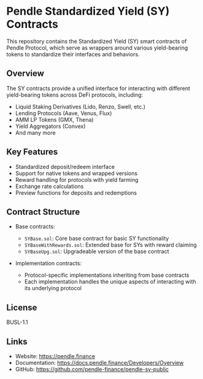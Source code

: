 # Pendle Standardized Yield (SY) Contracts

This repository contains the Standardized Yield (SY) smart contracts of Pendle Protocol, which serve as wrappers around various yield-bearing tokens to standardize their interfaces and behaviors.

## Overview

The SY contracts provide a unified interface for interacting with different yield-bearing tokens across DeFi protocols, including:

- Liquid Staking Derivatives (Lido, Renzo, Swell, etc.)
- Lending Protocols (Aave, Venus, Flux)
- AMM LP Tokens (GMX, Thena)
- Yield Aggregators (Convex)
- And many more

## Key Features

- Standardized deposit/redeem interface
- Support for native tokens and wrapped versions
- Reward handling for protocols with yield farming
- Exchange rate calculations
- Preview functions for deposits and redemptions

## Contract Structure

- Base contracts:
  - `SYBase.sol`: Core base contract for basic SY functionality
  - `SYBaseWithRewards.sol`: Extended base for SYs with reward claiming
  - `SYBaseUpg.sol`: Upgradeable version of the base contract

- Implementation contracts:
  - Protocol-specific implementations inheriting from base contracts
  - Each implementation handles the unique aspects of interacting with its underlying protocol

## License

BUSL-1.1

## Links

- Website: https://pendle.finance
- Documentation: https://docs.pendle.finance/Developers/Overview
- GitHub: https://github.com/pendle-finance/pendle-sy-public
